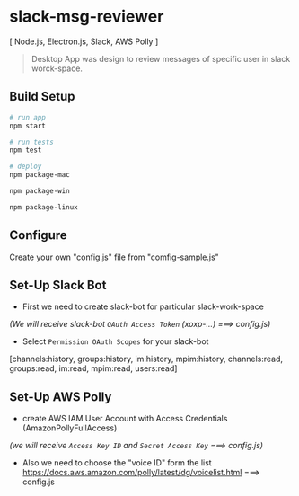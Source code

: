 # slack-msg-reviewer

[ Node.js, Electron.js, Slack, AWS Polly ]

> Desktop App was design to review messages of specific user in slack worck-space.

## Build Setup

``` bash
# run app
npm start

# run tests
npm test

# deploy
npm package-mac

npm package-win

npm package-linux
```

## Configure

Create your own "config.js" file from "comfig-sample.js"


## Set-Up Slack Bot

* First we need to create slack-bot for particular slack-work-space

_(We will receive slack-bot `OAuth Access Token` (xoxp-...) ===> config.js)_

* Select `Permission OAuth Scopes` for your slack-bot 

[channels:history, groups:history, im:history, mpim:history, channels:read, groups:read, im:read, mpim:read, users:read]


## Set-Up AWS Polly
* create AWS IAM User Account with Access Credentials (AmazonPollyFullAccess)

_(we will receive `Access Key ID` and `Secret Access Key` ===> config.js)_

* Also we need to choose the "voice ID" form the list https://docs.aws.amazon.com/polly/latest/dg/voicelist.html ===> config.js
